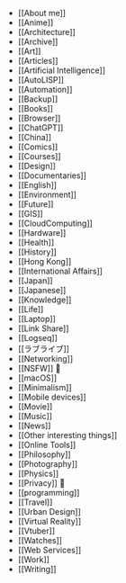 - [[About me]]
- [[Anime]]
- [[Architecture]]
- [[Archive]]
- [[Art]]
- [[Articles]]
- [[Artificial Intelligence]]
- [[AutoLISP]]
- [[Automation]]
- [[Backup]]
- [[Books]]
- [[Browser]]
- [[ChatGPT]]
- [[China]]
- [[Comics]]
- [[Courses]]
- [[Design]]
- [[Documentaries]]
- [[English]]
- [[Environment]]
- [[Future]]
- [[GIS]]
- [[CloudComputing]]
- [[Hardware]]
- [[Health]]
- [[History]]
- [[Hong Kong]]
- [[International Affairs]]
- [[Japan]]
- [[Japanese]]
- [[Knowledge]]
- [[Life]]
- [[Laptop]]
- [[Link Share]]
- [[Logseq]]
- [[ラブライブ]]
- [[Networking]]
- [[NSFW]] 🔞
- [[macOS]]
- [[Minimalism]]
- [[Mobile devices]]
- [[Movie]]
- [[Music]]
- [[News]]
- [[Other interesting things]]
- [[Online Tools]]
- [[Philosophy]]
- [[Photography]]
- [[Physics]]
- [[Privacy]] 🔑
- [[programming]]
- [[Travel]]
- [[Urban Design]]
- [[Virtual Reality]]
- [[Vtuber]]
- [[Watches]]
- [[Web Services]]
- [[Work]]
- [[Writing]]